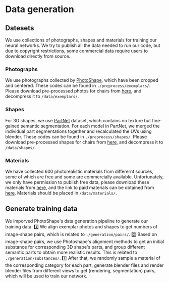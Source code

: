 # Data generation

## Datesets
We use collections of photographs, shapes and materials for training our neural networks. We try to publish all the data needed to run our code, but due to copyright restrictions, some commercial data require users to download directly from source.
### Photographs
We use photographs collected by [PhotoShape](https://github.com/keunhong/photoshape#exemplar-images), which have been cropped and centered. These codes can be found in `./preprocess/exemplars/`. 
Please download pre-processed photos for chairs from [here](url-to-exemplar), and decompress it to `/data/exemplars/`.
### Shapes
For 3D shapes, we use [PartNet](https://partnet.cs.stanford.edu/) dataset, which contains no texture but fine-gained semantic segmentation. For each model in PartNet, we merged the individual part segmentations together and recalculated the UVs using blender. These codes can be found in `./preprocess/shapes/`.
Please download pre-processed shapes for chairs from [here](url-to-shape), and decompress it to `/data/shapes/`.
### Materials
We have collected 600 photorealistic materials from differernt sources, some of which are free and some are commercially available. Unfortunately, we only have permission to publish free data, please download these materials from [here](), and the link to paid materials can be obtained from [here](). Materials should be placed in `/data/materials/`.

## Generate training data
We imporved PhotoShape's data generation pipeline to generate our training data.
1️⃣ We align exemplar photos and shapes to get numbers of image-shape pairs, which is related to `./generation/pairs/`.
2️⃣ Based on image-shape pairs, we use Photoshape's alignment methods to get an initial substance for corresponding 3D shape's parts, and group different semantic parts to obtain more realistic results. This is related to `./generation/substances/`.
3️⃣ After that, we randomly sample a material of the corresponding category for each part, generate blender files and render blender files from different views to get (rendering, segmentation) pairs, which will be used to train our network.



